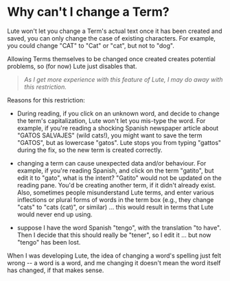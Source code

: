 # Why can't I change a Term?

Lute won't let you change a Term's actual text once it has been created and saved, you can only change the case of existing characters.  For example, you could change "CAT" to "Cat" or "cat", but not to "dog".

Allowing Terms themselves to be changed once created creates potential problems, so (for now) Lute just disables that.

> _As I get more experience with this feature of Lute, I may do away with this restriction._

Reasons for this restriction:

* During reading, if you click on an unknown word, and decide to change the term's capitalization, Lute won't let you mis-type the word.  For example, if you're reading a shocking Spanish newspaper article about "GATOS SALVAJES" (wild cats!), you might want to save the term "GATOS", but as lowercase "gatos".  Lute stops you from typing "gattos" during the fix, so the new term is created correctly.

* changing a term can cause unexpected data and/or behaviour.  For example, if you're reading Spanish, and click on the term "gatito", but edit it to "gato", what is the intent?  "Gatito" would not be updated on the reading pane.  You'd be creating another term, if it didn't already exist.  Also, sometimes people misunderstand Lute terms, and enter various inflections or plural forms of words in the term box (e.g., they change "cats" to "cats (cat)", or similar) ... this would result in terms that Lute would never end up using.

* suppose I have the word Spanish "tengo", with the translation "to have".  Then I decide that this should really be "tener", so I edit it ... but now "tengo" has been lost.

When I was developing Lute, the idea of changing a word's spelling just felt wrong -- a word is a word, and me changing it doesn't mean the word itself has changed, if that makes sense.